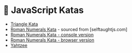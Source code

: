 🌟 JavaScript Katas
====================

* [Triangle Kata]
* [Roman Numerals Kata] - sourced from [selftaughtjs.com]
* [Roman Numerals Kata - console version]
* [Roman Numerals Kata - browser version]
* [Yahtzee]

[Triangle Kata]: https://github.com/heatherdesigns/js-katas/blob/master/triangle.js

[Roman Numerals Kata]: https://github.com/heatherdesigns/js-katas/blob/master/roman_numerals.js

[Roman Numerals Kata - console version]: https://github.com/heatherdesigns/js-katas/blob/master/roman_numerals_v2.js

[Roman Numerals Kata - browser version]: https://github.com/heatherdesigns/js-katas/tree/master/Roman%20Numeral%20Converter

[Yahtzee]: https://github.com/heatherdesigns/js-katas/blob/master/yahtzee.js

[selftaught.js]: http://www.selftaughtjs.com/algorithm-sundays-converting-roman-numerals/
